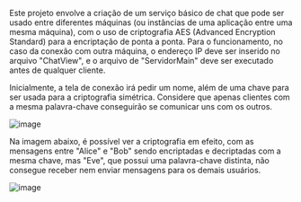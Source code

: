 Este projeto envolve a criação de um serviço básico de chat que pode ser usado entre diferentes máquinas (ou instâncias de uma aplicação entre uma mesma máquina), com o uso de criptografia AES (Advanced Encryption Standard) para a encriptação de ponta a ponta.
Para o funcionamento, no caso da conexão com outra máquina, o endereço IP deve ser inserido no arquivo "ChatView", e o arquivo de "ServidorMain" deve ser executado antes de qualquer cliente.

Inicialmente, a tela de conexão irá pedir um nome, além de uma chave para ser usada para a criptografia simétrica. Considere que apenas clientes com a mesma palavra-chave conseguirão se comunicar uns com os outros.

![image](https://github.com/user-attachments/assets/c5d10cac-03dd-48dc-b057-65295af49cae)

Na imagem abaixo, é possível ver a criptografia em efeito, com as mensagens entre "Alice" e "Bob" sendo encriptadas e decriptadas com a mesma chave, mas "Eve", que possui uma palavra-chave distinta, não consegue receber nem enviar mensagens para os demais usuários.

![image](https://github.com/user-attachments/assets/72c07c99-36a9-4367-a7f4-0ddfb739cb17)
